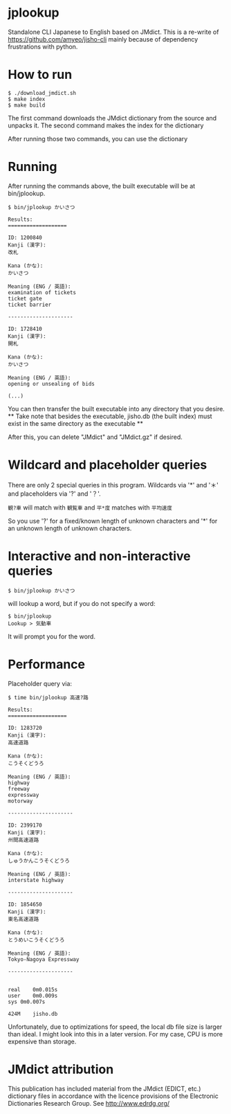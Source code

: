 # jplookup
Standalone CLI Japanese to English based on JMdict. This is a re-write of https://github.com/amyeo/jisho-cli mainly because of dependency frustrations with python.

# How to run

```
$ ./download_jmdict.sh
$ make index
$ make build
```

The first command downloads the JMdict dictionary from the source and unpacks it.
The second command makes the index for the dictionary

After running those two commands, you can use the dictionary

# Running

After running the commands above, the built executable will be at bin/jplookup.
```
$ bin/jplookup かいさつ

Results:
===================

ID: 1200840
Kanji (漢字):
改札

Kana (かな):
かいさつ

Meaning (ENG / 英語):
examination of tickets
ticket gate
ticket barrier

---------------------

ID: 1728410
Kanji (漢字):
開札

Kana (かな):
かいさつ

Meaning (ENG / 英語):
opening or unsealing of bids

(...)
```

You can then transfer the built executable into any directory that you desire.
** Take note that besides the executable, jisho.db (the built index) must exist in the same directory as the executable **

After this, you can delete "JMdict" and "JMdict.gz" if desired.

# Wildcard and placeholder queries

There are only 2 special queries in this program. Wildcards via '*' and '＊' and placeholders via '?' and '？'.

``` 観?車 ``` will match with ``` 観覧車 ``` and ``` 平*度 ``` matches with ``` 平均速度 ```

So you use '?' for a fixed/known length of unknown characters and '*' for an unknown length of unknown characters.

# Interactive and non-interactive queries

```
$ bin/jplookup かいさつ
```
will lookup a word, but if you do not specify a word:
```
$ bin/jplookup
Lookup > 気動車
```
It will prompt you for the word.

# Performance

Placeholder query via:
```
$ time bin/jplookup 高速?路

Results:
===================

ID: 1283720
Kanji (漢字):
高速道路

Kana (かな):
こうそくどうろ

Meaning (ENG / 英語):
highway
freeway
expressway
motorway

---------------------

ID: 2399170
Kanji (漢字):
州間高速道路

Kana (かな):
しゅうかんこうそくどうろ

Meaning (ENG / 英語):
interstate highway

---------------------

ID: 1854650
Kanji (漢字):
東名高速道路

Kana (かな):
とうめいこうそくどうろ

Meaning (ENG / 英語):
Tokyo-Nagoya Expressway

---------------------


real	0m0.015s
user	0m0.009s
sys	0m0.007s
```

```
424M	jisho.db
```
Unfortunately, due to optimizations for speed, the local db file size is larger than ideal. I might look into this in a later version.
For my case, CPU is more expensive than storage.

# JMdict attribution
This publication has included material from the JMdict (EDICT, etc.) dictionary files in accordance with the licence provisions of the Electronic Dictionaries Research Group. See http://www.edrdg.org/ 
